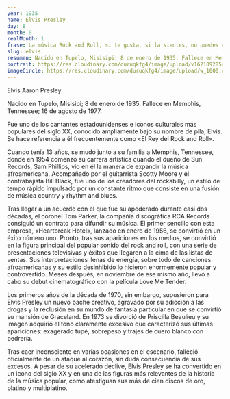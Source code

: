 ```yaml
---
year: 1935
name: Elvis Presley
day: 8
month: 0
realMonth: 1
frase: La música Rock and Roll, si te gusta, si la sientes, no puedes evitar pasar a ella. Eso es lo que me pasa. No puedo evitarlo.
slug: elvis
resumen: Nacido en Tupelo, Misisipi; 8 de enero de 1935. Fallece en Memphis, Tennessee; 16 de agosto de 1977.
portrait: https://res.cloudinary.com/duruqkfg4/image/upload/v1621092854/elivs-hero_hwnvtl.webp
imageCircle: https://res.cloudinary.com/duruqkfg4/image/upload/w_1000,c_fill,ar_1:1,g_auto,r_max/elvis_ckm3wq.webp
---
```


Elvis Aaron Presley

Nacido en Tupelo, Misisipi; 8 de enero de 1935.
Fallece en Memphis, Tennessee; 16 de agosto de 1977.

Fue uno de los cantantes estadounidenses e iconos culturales más populares del siglo XX, conocido ampliamente bajo su nombre de pila, Elvis. Se hace referencia a él frecuentemente como «El Rey del Rock and Roll».

<!--more-->

Cuando tenía 13 años,
se mudó junto a su familia a Memphis, Tennessee, donde en 1954 comenzó su carrera artística cuando el dueño de Sun Records, Sam Phillips, vio en él la manera de expandir la música afroamericana. Acompañado por el guitarrista Scotty Moore y el contrabajista Bill Black, fue uno de los creadores del rockabilly, un estilo de tempo rápido impulsado por un constante ritmo que consiste en una fusión de música country y rhythm and blues.

Tras llegar a un acuerdo con el que fue su apoderado durante casi dos décadas, el coronel Tom Parker, la compañía discográfica RCA Records consiguió un contrato para difundir su música. El primer sencillo con esta empresa, «Heartbreak Hotel», lanzado en enero de 1956, se convirtió en un éxito número uno. Pronto, tras sus apariciones en los medios, se convirtió en la figura principal del popular sonido del rock and roll, con una serie de presentaciones televisivas y éxitos que llegaron a la cima de las listas de ventas. Sus interpretaciones llenas de energía, sobre todo de canciones afroamericanas y su estilo desinhibido lo hicieron enormemente popular y controvertido. Meses después, en noviembre de ese mismo año, llevó a cabo su debut cinematográfico con la película Love Me Tender.

Los primeros años de la década de 1970, sin embargo, supusieron para Elvis Presley un nuevo bache creativo, agravado por su adicción a las drogas y la reclusión en su mundo de fantasía particular en que se convirtió su mansión de Graceland. En 1973 se divorció de Priscilla Beaulieu y su imagen adquirió el tono claramente excesivo que caracterizó sus últimas apariciones: exagerado tupé, sobrepeso y trajes de cuero blanco con pedrería.

Tras caer inconsciente en varias ocasiones en el escenario, falleció oficialmente de un ataque al corazón, sin duda consecuencia de sus excesos. A pesar de su acelerado declive, Elvis Presley se ha convertido en un icono del siglo XX y en una de las figuras más relevantes de la historia de la música popular, como atestiguan sus más de cien discos de oro, platino y multiplatino.
